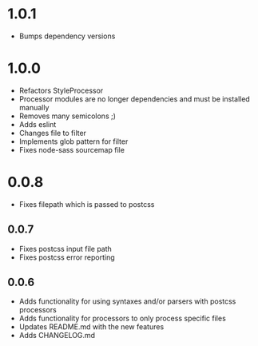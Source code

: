 # 1.0.1

* Bumps dependency versions


# 1.0.0
* Refactors StyleProcessor
* Processor modules are no longer dependencies and must be installed manually
* Removes many semicolons ;)
* Adds eslint
* Changes file to filter
* Implements glob pattern for filter
* Fixes node-sass sourcemap file


# 0.0.8
* Fixes filepath which is passed to postcss


## 0.0.7
* Fixes postcss input file path
* Fixes postcss error reporting


## 0.0.6
* Adds functionality for using syntaxes and/or parsers with postcss processors
* Adds functionality for processors to only process specific files
* Updates README.md with the new features
* Adds CHANGELOG.md
